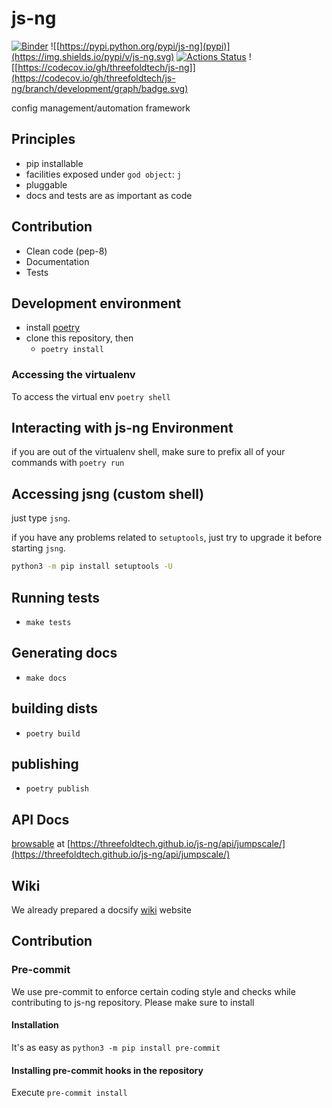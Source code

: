 # js-ng

[![Binder](https://mybinder.org/badge_logo.svg)](https://mybinder.org/v2/gh/threefoldtech/js-ng/development?filepath=docs%2Fnotebooks)
![[https://pypi.python.org/pypi/js-ng](pypi)](https://img.shields.io/pypi/v/js-ng.svg)
[![Actions Status](https://github.com/threefoldtech/js-ng/workflows/jsng-ci/badge.svg?query=branch%3Adevelopment)](https://github.com/threefoldtech/js-ng/actions?query=branch%3Adevelopment)
![[https://codecov.io/gh/threefoldtech/js-ng]](https://codecov.io/gh/threefoldtech/js-ng/branch/development/graph/badge.svg)

config management/automation framework

## Principles

- pip installable
- facilities exposed under `god object`: `j`
- pluggable
- docs and tests are as important as code


## Contribution

- Clean code (pep-8)
- Documentation
- Tests


## Development environment
- install [poetry](https://poetry.eustace.io)
- clone this repository, then
    - `poetry install`

### Accessing the virtualenv
To access the virtual env `poetry shell`


## Interacting with js-ng Environment
if you are out of the virtualenv shell, make sure to prefix all of your commands with `poetry run`


## Accessing jsng (custom shell)

just type `jsng`.

if you have any problems related to `setuptools`, just try to upgrade it before starting `jsng`.

```bash
python3 -m pip install setuptools -U
```
## Running tests
- `make tests`

## Generating docs
- `make docs`


## building dists
- `poetry build`

## publishing
- `poetry publish`


## API Docs

[browsable](https://threefoldtech.github.io/js-ng/api/jumpscale/) at [https://threefoldtech.github.io/js-ng/api/jumpscale/](https://threefoldtech.github.io/js-ng/api/jumpscale/)

## Wiki

We already prepared a docsify [wiki](https://threefoldtech.github.io/js-ng/wiki) website

## Contribution

### Pre-commit
We use pre-commit to enforce certain coding style and checks while contributing to js-ng repository. Please make sure to install

#### Installation
It's as easy as `python3 -m pip install pre-commit`

#### Installing pre-commit hooks in the repository
Execute `pre-commit install`

